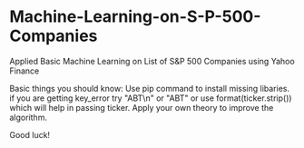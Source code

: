 # Machine-Learning-on-S-P-500-Companies
Applied Basic Machine Learning on List of S&amp;P 500 Companies using Yahoo Finance


Basic things you should know:
Use pip command to install missing libaries.
if you are getting key_error try "ABT\n" or "ABT" or use format(ticker.strip()) which will help in passing ticker.
Apply your own theory to improve the algorithm.

Good luck!

